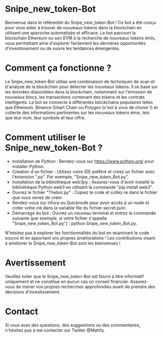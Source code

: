 # Snipe_new_token-Bot

Bienvenue dans le référentiel du Snipe_new_token-Bot ! Ce bot a été conçu pour vous aider à trouver de nouveaux tokens dans la blockchain en utilisant une approche automatisée et efficace. Le bot parcourt la blockchain Ethereum ou son EVM à la recherche de nouveaux tokens émis, vous permettant ainsi d'explorer facilement les dernières opportunités d'investissement ou de suivre les tendances émergentes.

# Comment ça fonctionne ?

Le Snipe_new_token-Bot utilise une combinaison de techniques de scan et d'analyse de la blockchain pour détecter les nouveaux tokens. Il se base sur les données disponibles dans la blockchain, notamment sur l'émission de nouveaux blocs, les transactions contenant des tokens et les contrats intelligents. Le bot se connecte à différentes blockchains populaires telles que Ethereum, Binance Smart Chain ou Polygon (c'est à vous de choisir !) et collecte des informations pertinentes sur les nouveaux tokens émis, tels que leur nom, leur symbole et leur offre.

# Comment utiliser le Snipe_new_token-Bot ?

- Installation de Python : Rendez-vous sur https://www.python.org/ pour installer Python.
- Création d'un fichier : Utilisez votre IDE préféré et créez un fichier avec l'extension ".py". Par exemple, "Snipe_new_token_Bot.py".
- Installation de la bibliothèque web3py : Assurez-vous d'avoir installé la bibliothèque Python web3 en utilisant la commande "pip install web3".
- Ouvrez le fichier "Thebot.py" : Copiez le code et collez-le dans le fichier que vous venez de créer.
- Rendez-vous sur infura ou Quicknode pour avoir accès à un node et coller votre clé dans la variable file du fichier secret.json.
- Démarrage du bot : Ouvrez un nouveau terminal et entrez la commande suivante (par exemple, si votre fichier s'appelle "Snipe_new_token_Bot.py") : python Snipe_new_token_Bot.py.

N'hésitez pas à explorer les fonctionnalités du bot en examinant le code source et en apportant vos propres améliorations ! Les contributions visant à améliorer le Snipe_new_token-Bot sont les bienvenues !

# Avertissement

Veuillez noter que le Snipe_new_token-Bot est fourni à titre informatif uniquement et ne constitue en aucun cas un conseil financier. Assurez-vous de mener vos propres recherches approfondies avant de prendre des décisions d'investissement.

# Contact

Si vous avez des questions, des suggestions ou des commentaires, n'hésitez pas à me contacter sur Twitter @Mahfq.

